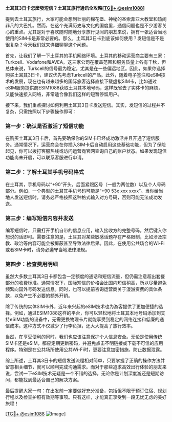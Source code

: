 **土耳其3日卡怎麽發短信？土耳其旅行通讯全攻略[[TG💪+ @esim1088](https://t.me/s/esim1088)]**

提到去土耳其旅行，大家可能会想到壮丽的棉花堡、神秘的圣索菲亚大教堂和热闹非凡的大巴扎。然而，在这个充满历史与文化的国度里，通信问题也是不少游客关心的重点。尤其是对于喜欢随时随地分享旅行见闻的朋友来说，拥有一张适合当地使用的SIM卡是非常必要的。那么，土耳其3日卡到底该如何使用？发短信是不是很复杂？今天我们就来详细聊聊这个问题。

首先，让我们了解一下土耳其的手机网络环境。土耳其的移动运营商主要有三家：Turkcell、Vodafone和AVEA。这三家公司在覆盖范围和服务质量上各有千秋，但总体来说，Turkcell的信号最为稳定，尤其是在一些偏远地区。因此，如果你选择购买土耳其3日卡，建议优先考虑Turkcell的产品。此外，随着电子签注和eSIM技术的发展，现在也有越来越多的国际旅客选择直接下载虚拟SIM卡，比如通过eSIM服务提供商ESIM1088获取土耳其本地号码，这样既省去了实体卡的麻烦，又能快速接入网络，非常适合像我们这样的短暂停留用户。

接下来，我们重点探讨如何利用土耳其3日卡发送短信。其实，发短信的过程并不复杂，只需按照以下步骤操作即可：

### **第一步：确认是否激活了短信功能**
在购买土耳其3日卡后，首先要确保你的SIM卡已经成功激活并且开通了短信服务。通常情况下，运营商会在你插入SIM卡后自动启用这些基础功能，但为了保险起见，你可以拨打客服热线或访问运营商官网查询自己的账户状态。如果发现短信功能尚未开启，可以联系客服进行申请。

### **第二步：了解土耳其手机号码格式**
在土耳其，手机号码以“+90”开头，后面紧跟区号（一般为两位数）以及个人号码部分。例如，一个典型的土耳其手机号码可能是“+90 53x xxx xxxx”。当你给当地人发送短信时，请务必严格按照这种格式输入对方号码，否则可能无法成功发送。

### **第三步：编写短信内容并发送**
编写短信时，只需打开手机自带的信息应用，输入接收方的完整号码，然后键入你想说的话即可。需要注意的是，土耳其对某些敏感话题存在严格限制，比如涉及宗教、政治等内容可能会被屏蔽甚至导致法律后果。因此，在使用公共场合的Wi-Fi或者SIM卡时，请务必遵守当地法律法规。

### **第四步：检查费用明细**
虽然大多数土耳其3日卡都包含一定额度的通话和短信流量，但仍需注意超出套餐部分的收费标准。通常情况下，国际短信的价格会比国内短信稍高，所以尽量避免频繁向国外号码发送信息。同时，也可以提前咨询运营商关于漫游资费的具体条款，以免产生不必要的额外开销。

除了传统的实体SIM卡外，近年来兴起的eSIM技术也为游客提供了更加便捷的选择。例如，通过ESIM1088这样的平台，你可以轻松地将土耳其本地号码添加到支持eSIM功能的设备中，无需更换物理卡片就能享受到稳定的网络连接和低廉的通信成本。这种方式不仅减少了行李负担，还大大提高了旅行效率。

当然，在享受便利的同时，我们也应该注意保护个人信息安全。无论是使用传统SIM卡还是eSIM，都应定期更新密码，并避免点击不明链接或下载不可信的应用程序。特别是在公共场所使用公共Wi-Fi时，更要注意加密措施，防止数据泄露。

综上所述，土耳其3日卡的短信发送流程相对简单，只要掌握了正确的操作方法并留意相关细节，就可以顺利完成沟通需求。而对于那些追求高效出行体验的朋友来说，尝试一下eSIM技术无疑是一个不错的选择。无论你是计划深度游还是短期访问，都能找到最适合自己的解决方案。

最后提醒大家一句：在出发前一定要做好充分准备，包括但不限于预订住宿、规划行程以及检查护照有效期等事项。只有这样，才能真正享受到一段无忧无虑的美好旅程！

[[TG💪+ @esim1088](https://t.me/s/esim1088) ![Image](https://i.postimg.cc/4NQfJmqS/Snipaste-2025-05-13-00-14-12.png)]